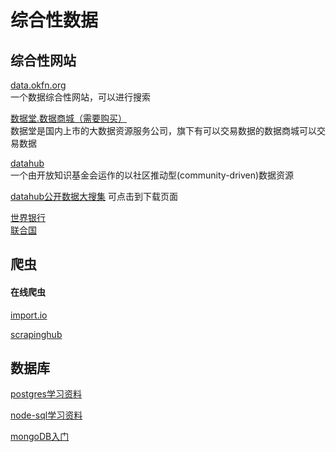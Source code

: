 # 综合性数据

## 综合性网站

[data.okfn.org](http://data.okfn.org/data)<br>
一个数据综合性网站，可以进行搜索

[数据堂.数据商城（需要购买）](http://www.datamall.com/)<br>
数据堂是国内上市的大数据资源服务公司，旗下有可以交易数据的数据商城可以交易数据

[datahub](https://datahub.io/dataset)<br>
一个由开放知识基金会运作的以社区推动型(community-driven)数据资源

[datahub公开数据大搜集](https://upload.wikimedia.org/wikipedia/commons/0/08/LOD_Cloud_2014.svg)
可点击到下载页面

[世界银行](http://data.worldbank.org/)<br>
[联合国](http://data.un.org/)<br>

## 爬虫

#### 在线爬虫
[import.io](http://import.io)<br>

[scrapinghub](http://scrapinghub.com/portia/)<br>


## 数据库

[postgres学习资料](https://github.com/ty4z2008/Qix/blob/master/pg.md)

[node-sql学习资料](https://github.com/ty4z2008/Qix/blob/master/node.md)

[mongoDB入门](https://github.com/StevenSLXie/Tutorials-for-Web-Developers/blob/master/MongoDB%20%E6%9E%81%E7%AE%80%E5%AE%9E%E8%B7%B5%E5%85%A5%E9%97%A8.md)
